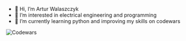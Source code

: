- 👋 Hi, I’m Artur Walaszczyk
- 👀 I’m interested in electrical engineering and programming
- 🌱 I’m currently learning python and improving my skills on codewars


![Codewars](https://github.r2v.ch/codewars?user=arturvv100)

<!---
arturvv100/arturvv100 is a ✨ special ✨ repository because its `README.md` (this file) appears on your GitHub profile.
You can click the Preview link to take a look at your changes.
--->
